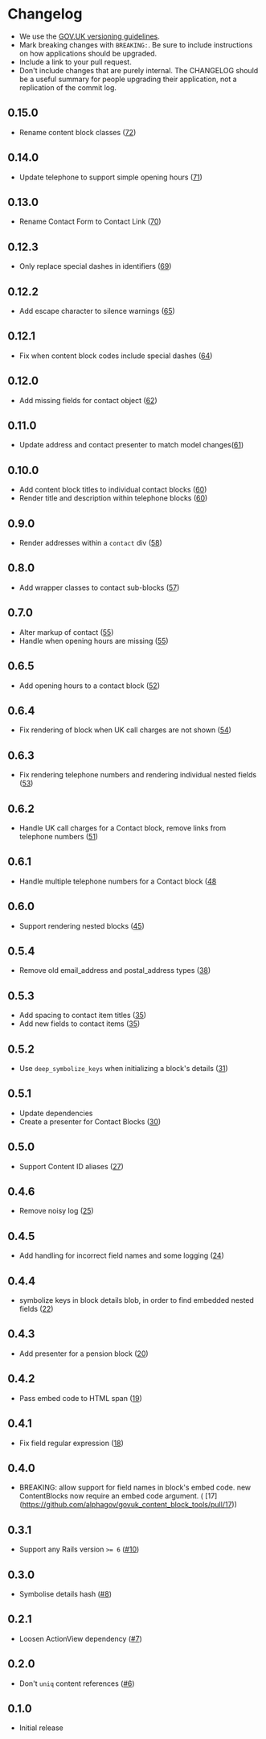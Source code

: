 # Changelog

- We use the [GOV.UK versioning guidelines](https://docs.publishing.service.gov.uk/manual/publishing-a-ruby-gem.html#versioning).
- Mark breaking changes with `BREAKING:`. Be sure to include instructions on how applications should be upgraded.
- Include a link to your pull request.
- Don't include changes that are purely internal. The CHANGELOG should be a
  useful summary for people upgrading their application, not a replication
  of the commit log.

## 0.15.0

- Rename content block classes ([72](https://github.com/alphagov/govuk_content_block_tools/pull/72))

## 0.14.0

- Update telephone to support simple opening hours ([71](https://github.com/alphagov/govuk_content_block_tools/pull/70))

## 0.13.0

- Rename Contact Form to Contact Link ([70](https://github.com/alphagov/govuk_content_block_tools/pull/70))

## 0.12.3

- Only replace special dashes in identifiers ([69](https://github.com/alphagov/govuk_content_block_tools/pull/69))

## 0.12.2

- Add escape character to silence warnings ([65](https://github.com/alphagov/govuk_content_block_tools/pull/65))

## 0.12.1

- Fix when content block codes include special dashes ([64](https://github.com/alphagov/govuk_content_block_tools/pull/64))

## 0.12.0

- Add missing fields for contact object ([62](https://github.com/alphagov/govuk_content_block_tools/pull/62))

## 0.11.0

- Update address and contact presenter to match model changes([61](https://github.com/alphagov/govuk_content_block_tools/pull/61))

## 0.10.0

- Add content block titles to individual contact blocks ([60](https://github.com/alphagov/govuk_content_block_tools/pull/60))
- Render title and description within telephone blocks ([60](https://github.com/alphagov/govuk_content_block_tools/pull/60))

## 0.9.0

- Render addresses within a `contact` div ([58](https://github.com/alphagov/govuk_content_block_tools/pull/58))

## 0.8.0

- Add wrapper classes to contact sub-blocks ([57](https://github.com/alphagov/govuk_content_block_tools/pull/57))

## 0.7.0

- Alter markup of contact ([55](https://github.com/alphagov/govuk_content_block_tools/pull/55))
- Handle when opening hours are missing ([55](https://github.com/alphagov/govuk_content_block_tools/pull/55))

## 0.6.5

- Add opening hours to a contact block ([52](https://github.com/alphagov/govuk_content_block_tools/pull/52))

## 0.6.4

- Fix rendering of block when UK call charges are not shown ([54](https://github.com/alphagov/govuk_content_block_tools/pull/54))

## 0.6.3

- Fix rendering telephone numbers and rendering individual nested fields ([53](https://github.com/alphagov/govuk_content_block_tools/pull/53))

## 0.6.2

- Handle UK call charges for a Contact block, remove links from telephone numbers ([51](https://github.com/alphagov/govuk_content_block_tools/pull/51))

## 0.6.1

- Handle multiple telephone numbers for a Contact block ([48](https://github.com/alphagov/govuk_content_block_tools/pull/48)

## 0.6.0

- Support rendering nested blocks ([45](https://github.com/alphagov/govuk_content_block_tools/pull/45))

## 0.5.4

- Remove old email_address and postal_address types ([38](https://github.com/alphagov/govuk_content_block_tools/pull/38))

## 0.5.3

- Add spacing to contact item titles ([35](https://github.com/alphagov/govuk_content_block_tools/pull/35))
- Add new fields to contact items ([35](https://github.com/alphagov/govuk_content_block_tools/pull/35))

## 0.5.2

- Use `deep_symbolize_keys` when initializing a block's details  ([31](https://github.com/alphagov/govuk_content_block_tools/pull/31))

## 0.5.1

- Update dependencies
- Create a presenter for Contact Blocks ([30](https://github.com/alphagov/govuk_content_block_tools/pull/30))

## 0.5.0

- Support Content ID aliases ([27](https://github.com/alphagov/govuk_content_block_tools/pull/27))

## 0.4.6
- Remove noisy log ([25](https://github.com/alphagov/govuk_content_block_tools/pull/25))

## 0.4.5

- Add handling for incorrect field names and some logging ([24](https://github.com/alphagov/govuk_content_block_tools/pull/24))

## 0.4.4

- symbolize keys in block details blob, in order to find embedded nested fields ([22](https://github.com/alphagov/govuk_content_block_tools/pull/22))

## 0.4.3

- Add presenter for a pension block ([20](https://github.com/alphagov/govuk_content_block_tools/pull/20))

## 0.4.2

- Pass embed code to HTML span ([19](https://github.com/alphagov/govuk_content_block_tools/pull/19))

## 0.4.1

- Fix field regular expression ([18](https://github.com/alphagov/govuk_content_block_tools/pull/18))

## 0.4.0

- BREAKING: allow support for field names in block's embed code. new ContentBlocks now require an embed code argument. (
  [17]
  (https://github.com/alphagov/govuk_content_block_tools/pull/17))

## 0.3.1

- Support any Rails version `>= 6` ([#10](https://github.com/alphagov/govuk_content_block_tools/pull/10))

## 0.3.0

- Symbolise details hash ([#8](https://github.com/alphagov/content_block_tools/pull/8))

## 0.2.1

- Loosen ActionView dependency ([#7](https://github.com/alphagov/content_block_tools/pull/7))

## 0.2.0

- Don't `uniq` content references ([#6](https://github.com/alphagov/content_block_tools/pull/6))

## 0.1.0

- Initial release
